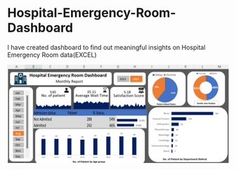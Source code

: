 # Hospital-Emergency-Room-Dashboard
I have created dashboard to find out meaningful insights on Hospital Emergency Room data(EXCEL)

![Image Alt](https://github.com/samidhagirase/Hospital-Emergency-Room-Dashboard/blob/cda47050defdeeb349004af547abfc1e2c9e196e/Hospital%20emergency%20room%20dashboard.png)
